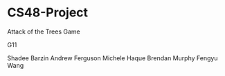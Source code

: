CS48-Project
============

Attack of the Trees Game

G11

Shadee Barzin 
Andrew Ferguson 
Michele Haque
Brendan Murphy
Fengyu Wang
